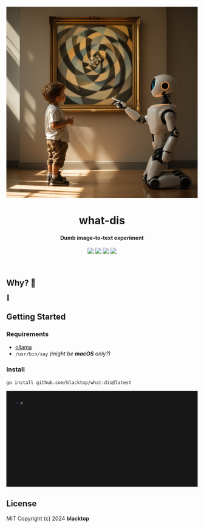 <p align="center">
  <a href="https://github.com/blacktop/what-dis"><img alt="what-dis Logo" src="https://raw.githubusercontent.com/blacktop/what-dis/main/docs/logo.png" /></a>
  <h1 align="center">what-dis</h1>
  <h4><p align="center">Dumb image-to-text experiment</p></h4>
  <p align="center">
    <a href="https://github.com/blacktop/what-dis/actions" alt="Actions">
          <img src="https://github.com/blacktop/what-dis/actions/workflows/go.yml/badge.svg" /></a>
    <a href="https://github.com/blacktop/what-dis/releases/latest" alt="Downloads">
          <img src="https://img.shields.io/github/downloads/blacktop/what-dis/total.svg" /></a>
    <a href="https://github.com/blacktop/what-dis/releases" alt="GitHub Release">
          <img src="https://img.shields.io/github/release/blacktop/what-dis.svg" /></a>
    <a href="http://doge.mit-license.org" alt="LICENSE">
          <img src="https://img.shields.io/:license-mit-blue.svg" /></a>
</p>
<br>

## Why? 🤔

🤷

## Getting Started

### Requirements

- [ollama](https://ollama.com)
- `/usr/bin/say` *(might be **macOS** only?)*

### Install

```bash
go install github.com/blacktop/what-dis@latest
```

<!-- Fill this out -->

![demo](vhs.gif)

## License

MIT Copyright (c) 2024 **blacktop**